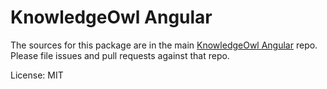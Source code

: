 KnowledgeOwl Angular
=======

The sources for this package are in the main [KnowledgeOwl Angular](https://github.com/scheduleonce/knowledgeowl-angular) repo. Please file issues and pull requests against that repo.

License: MIT